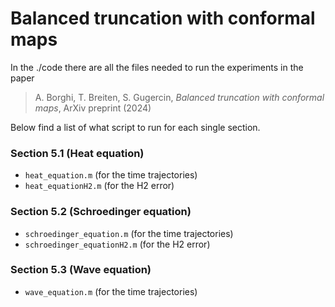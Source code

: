 # Balanced truncation with conformal maps
In the ./code there are all the files needed to run the experiments in the paper

> A. Borghi, T. Breiten, S. Gugercin, *Balanced truncation with conformal maps*, ArXiv preprint (2024) 

Below find a list of what script to run for each single section.

### Section 5.1 (Heat equation)
- `heat_equation.m` (for the time trajectories)
- `heat_equationH2.m` (for the H2 error)

### Section 5.2 (Schroedinger equation)
- `schroedinger_equation.m` (for the time trajectories)
- `schroedinger_equationH2.m` (for the H2 error)

### Section 5.3 (Wave equation)
- `wave_equation.m` (for the time trajectories)


